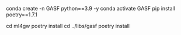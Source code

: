 conda create -n GASF python==3.9 -y
conda activate GASF
pip install poetry==1.7.1

cd ml4gw
poetry install
cd ../libs/gasf
poetry install

